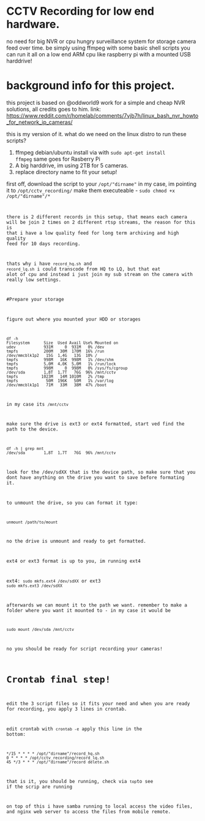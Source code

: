 # CCTV Recording for low end hardware.

no need for big NVR or cpu hungry surveillance system for storage camera feed over time.
be simply using ffmpeg with some basic shell scripts you can run it all on a low end ARM cpu like raspberry pi with a mounted USB harddrive!


# background info for this project.

this project is based on @oddworld9 work for a simple and cheap NVR solutions, all credits goes to him.
link: https://www.reddit.com/r/homelab/comments/7vjb7h/linux_bash_nvr_howto_for_network_ip_cameras/

this is my version of it.
what do we need on the linux distro to run these scripts?
  1. ffmpeg debian/ubuntu install via with <code>sudo apt-get install ffmpeg</code> same goes for Rasberry Pi
  2. A big harddrive, im using 2TB for 5 cameras.
  3. replace directory name to fit your setup!

first off, download the script to your <code>/opt/"dirname"</code> in my case, im pointing it to <code>/opt/cctv_recording/</code>
make them executeable - <code>sudo chmod +x /opt/"dirname"/*

there is 2 different records in this setup, that means each camera will be join 2 times on 2 different rtsp streams, the reason for this is that i have a low quality feed for long term archiving and high quality feed for 10 days recording.

thats why i have ```record_hq.sh``` and  ```record_lq.sh```  i could transcode from HQ to LQ, but that eat alot of cpu and instead i just join my sub stream on the camera with really low settings.


#Prepare your storage

figure out where you mounted your HDD or storages
 
```
df -h
Filesystem      Size  Used Avail Use% Mounted on
udev            931M     0  931M   0% /dev
tmpfs           200M   30M  170M  16% /run
/dev/mmcblk1p2   15G  1,4G   13G  10% /
tmpfs           998M   16K  998M   1% /dev/shm
tmpfs           5,0M  4,0K  5,0M   1% /run/lock
tmpfs           998M     0  998M   0% /sys/fs/cgroup
/dev/sda        1,8T  1,7T   76G  96% /mnt/cctv
tmpfs          1023M   14M 1010M   2% /tmp
tmpfs            50M  196K   50M   1% /var/log
/dev/mmcblk1p1   71M   33M   38M  47% /boot
```
in my case its ```/mnt/cctv```

make sure the drive is ext3 or ext4 formatted, start ved find the path to the device.

```
df -h | grep mnt
/dev/sda        1,8T  1,7T   76G  96% /mnt/cctv
```
look for the /dev/sdXX that is the device path, so make sure that you dont have anything on the drive you want to save before formating it.

to unmount the drive, so you can format it type:

``` unmount /path/to/mount ```

no the drive is unmount and ready to get formatted.

ext4 or ext3 format is up to you, im running ext4

ext4:
```sudo mkfs.ext4 /dev/sdXX```
or
ext3
```sudo mkfs.ext3 /dev/sdXX```

afterwards we can mount it to the path we want. remember to make a folder where you want it mounted to - in my case it would be

```sudo mount /dev/sda /mnt/cctv```

no you should be ready for script recording your cameras!


# Crontab final step!

edit the 3 script files so it fits your need and when you are ready for recording, you apply 3 lines in crontab.

edit crontab with ```crontab -e```
apply this line in the bottom:
```
*/15 * * * * /opt/"dirname"/record_hq.sh
0 * * * * /opt/cctv_recording/record_lq.sh
45 */3 * * * /opt/"dirname"/record_delete.sh
```


that is it, you should be running, check via ```top```to see if the scrip are running

on top of this i have samba running to local access the video files, and nginx web server to access the files from mobile remote.

